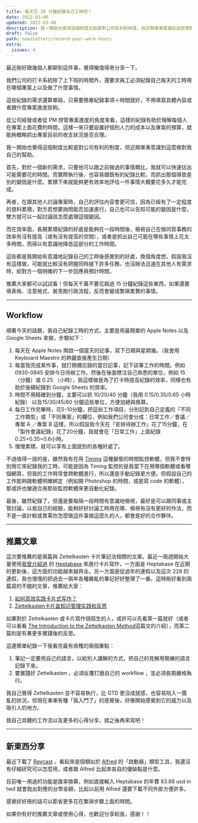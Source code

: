 ```yaml
---
title: 每天花 10 分鐘紀錄自己工時吧！
date: 2022-03-06
updated: 2022-03-06
description: 我一開始也覺得這個制度比較是對公司有利的制度，但近期漸漸意識到這麼做對我自己的幫助。
draft: false
path: newsletters/record-your-work-hours
extra:
  issues: 4
---
```


最近剛好跟幾個人都聊到這件事，覺得蠻值得來分享一下。

我們公司的打卡系統除了上下班的時間外，還要求員工必須紀錄自己每天的工時用在哪個專案上以及做了什麼事情。

這些紀錄的需求還算單純，只需要簡單紀錄事項＋時間就好，不用填寫具體內容或者跟什麼專案進度掛鉤。

從公司經營或者從 PM 控管專案進度的角度來看，這樣的紀錄有助於理解每個人在專案上面花費的時間，這樣一來只要設置好個別人力的成本以及專案的預算，就能夠概略抓出專案目前的收支狀況是否合理。

我一開始也覺得這個制度比較是對公司有利的制度，但近期漸漸意識到這麼做對我自己的幫助。

<!-- more -->

首先，對於一個新的需求，只要他可以跟之前做過的事情類比，我就可以快速估出可能需要花的時間。而實際執行後，也容易跟既有的紀錄比較，而抓出那個導致差別的變因是什麼。累積下來就能夠更有效率地評估一件事情大概要花多久才能完成。

再者，在跟其他人討論專案時，自己的評估內容會更可信，因為已經有了一定程度的資料累積，對方若想要詢問能否加速進行，自己也可以告知可能的變因是什麼，雙方就可以一起討論該怎麼處理這個變因。

而在效率面，長期累積紀錄的好處是能夠在一段時間後，檢視自己在做同質事務的效率有沒有提高（或有沒有提高的空間），或者是抓出自己可能在哪些事情上花太多時間，而得以有意識地降低這部分的工作時間。

這些都是我開始有意識地記錄自己的工時後感覺到的好處，換個角度想，假設我沒有這樣做，可能就比較沒有把握同時接下許多任務，也沒辦法迅速在其他人有需求時，給對方一個明確的下一步回應與預計時間。

推薦大家都可以試試看！但每天千萬不要花超過 15 分鐘紀錄這些東西，如果還要填表格、注意格式、甚至跑行政流程，反而會變成繁瑣累贅的事情。

---

## Workflow

順著今天的話題，我自己紀錄工時的方式，主要是用最簡單的 Apple Notes 以及 Google Sheets 來做，步驟如下：

1. 每天在 Apple Notes 開啟一個當天的記事，寫下日期與星期幾。（我會用 Keyboard Maestro 的熱鍵直接產生日期）
2. 每當我完成某件事，就打開備忘錄的當日記事，記下該筆工作的時間。例如 0930-0945 安排今日待辦工作。然後在後面標注自己熟悉的單位，例如 15 （分鐘）或 0.25 （小時），我這樣做是為了打卡時提高紀錄的效率，同樣也有助於後續紀錄到 Google Sheets 的效率。
3. 時間不用精確到分鐘，主要可以抓 10/20/40 分鐘（我用 0.15/0.35/0.65 小時紀錄） 以及15/30/45/60 分鐘這些單位，方便加總與換算。
4. 每日工作完畢時，花5-10分鐘，把這些工作項目，分別記到自己定義的「不同工作類型」或「不同專案」的欄位，例如我們公司會分成：日常工作／會議／專案 A ／專案 B 這樣，所以假設我今天在「安排待辦工作」花了15分鐘，在「製作會議紀錄」花了20分鐘，我就會在「日常工作」上面紀錄 0.25+0.35=0.6小時。
5. 慢慢累積，就可以享有上面提到的各種好處了。

不過值得一提的是，雖然我有在用 [Timing](https://timingapp.com/) 這種變態的時間監控軟體，但我不會特別用它來紀錄我的工時，可能是因為 Timing 監控的是我當下在用哪個軟體或看哪個網頁，但我的工作時常會跨軟體進行，所以還是手動記錄更方便。但假設自己的工作能夠跟軟體明確綁定（例如開 Photoshop 的時間，或是寫 code 的軟體），那或許也蠻適合用那些監控軟體來更自動化紀錄。

最後，雖然紀錄了，但還是要每隔一段時間有意識地檢視，最好是可以跟同事或主管討論，以我自己的經驗，能夠好好討論工時用在哪、檢視有沒有更好的作法，而不是一直計較或責罵你怎麼做這件事做這麼久的人，都會是好的合作夥伴。

---

## 推薦文章

這次要推薦的是兩篇與 Zettelkasten 卡片筆記法相關的文章。最近一兩週開始大量使用[我曾介紹過](@/blog/heptabase-introduction.md) 的 [Heptabase](https://heptabase.com/) 來進行卡片寫作，一方面是 Heptabase 在近期的更新後，這方面的功能越來越齊全。另一方面是從過年的連假以及這次 228 的連假，我也慢慢的把過去一兩年各種雜亂的筆記好好整理了一番。這時剛好看到兩篇寫的不錯的文章，推薦給大家：

1. [如何高效实践卡片式写作？](https://sspai.com/post/59109)
2. [Zettelkasten卡片盒知识管理实践和反思](https://mirror.xyz/cryptolunatic.eth/DkLDouK1wVNlGb_WNw-cjnnMh3JzCQgC9F1cWP6JoL4)

如果對於 Zettelkasten 或卡片寫作很陌生的人，或許可以先看第一篇就好（或者可以看看 [The Introduction to the Zettelkasten Method](https://zettelkasten.de/posts/overview/#the-introduction-to-the-zettelkasten-method)這篇文的介紹），而第二篇則是有著更多實踐後的反思。

這邊簡單紀錄一下我看完最有收穫的兩個重點：

1. 筆記一定要用自己的語言，以給別人講解的方式，把自己的見解用簡練的語言記錄下來。
2. 要實踐好 Zettelkasten ，必須反覆打磨自己的 workflow ，並必須長期嚴格執行。

我自己覺得 Zettelkasten 並不容易執行，比 GTD 更沒成就感，也容易陷入一團亂的狀況，但現在漸漸有種「我入門了」的感覺後，好像開始感覺到它的威力以及吸引人的地方。

我自己具體的工作流以及更多的心得分享，就之後再來寫吧！

---

## 新東西分享

最近下載了 [Raycast](https://www.raycast.com/) ，看起來是個類似於 [Alfred](https://www.alfredapp.com/) 的「啟動器」類型工具，我還沒有仔細研究可以怎麼用，或者跟 Alfred 比起來各自的優缺點是什麼。

目前唯一用過的功能是匯率換算，例如直接輸入 Heptabase 的年費 83.88 usd in twd 就會跑出對應的台幣金額，比起以前用 Alfred 還要下載不同外掛方便許多。

感覺好好用的話可以節省更多花在繁瑣步驟上面的時間。

如果你有好的推薦文章或使用心得，也歡迎分享給我，感謝！！

